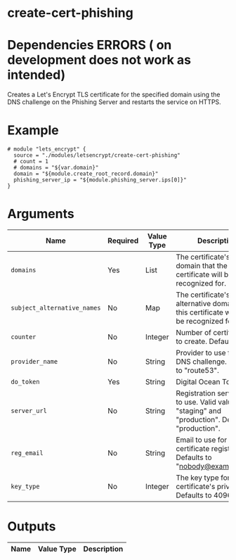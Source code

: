 # create-cert-phishing

# Dependencies ERRORS ( on development does not work as intended)
Creates a Let's Encrypt TLS certificate for the specified domain using the DNS challenge on the Phishing Server and restarts the service on HTTPS.

# Example

```hcl
# module "lets_encrypt" {
  source = "./modules/letsencrypt/create-cert-phishing"
  # count = 1
  # domains = "${var.domain}"
  domain = "${module.create_root_record.domain}"
  phishing_server_ip = "${module.phishing_server.ips[0]}"
}

```
# Arguments
| Name                      | Required | Value Type | Description
|---------------------------| -------- | ---------- | -----------
|`domains`                  | Yes      | List       | The certificate's primary domain that the certificate will be recognized for.
|`subject_alternative_names`| No       | Map        | The certificate's subject alternative domains that this certificate will also be recognized for.
|`counter`                  | No       | Integer    | Number of certificates to create. Defaults to 1.
|`provider_name`            | No       | String     | Provider to use for the DNS challenge. Defaults to "route53".
|`do_token`                 | Yes      | String     | Digital Ocean Token
|`server_url`               | No       | String     | Registration server URL to use. Valid values are "staging" and "production". Defaults to "production".
|`reg_email`                | No       | String     | Email to use for certificate registration. Defaults to "nobody@example.com"
|`key_type`                 | No       | Integer    | The key type for the certificate's private key. Defaults to 4096.




# Outputs

| Name                         | Value Type | Description
|----------------------------- | ---------- | -----------
